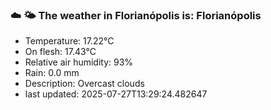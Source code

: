 ### ☁️ 🌤️  The weather in Florianópolis is: Florianópolis

- Temperature: 17.22°C
- On flesh: 17.43°C
- Relative air humidity: 93%
- Rain: 0.0 mm
- Description: Overcast clouds
- last updated: 2025-07-27T13:29:24.482647
